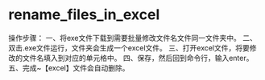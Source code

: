 # rename_files_in_excel
操作步骤：
一、将exe文件下载到需要批量修改文件名文件同一文件夹中。
二、双击.exe文件运行，文件夹会生成一个excel文件。
三、打开excel文件，将要修改的文件名填入到对应的单元格中。
四、保存，然后回到命令行，输入enter。
五、完成~【excel】文件会自动删除。
